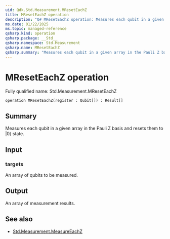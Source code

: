 ```yaml
---
uid: Qdk.Std.Measurement.MResetEachZ
title: MResetEachZ operation
description: "Q# MResetEachZ operation: Measures each qubit in a given array in the Pauli Z basis and resets them to \|0⟩ state."
ms.date: 01/22/2025
ms.topic: managed-reference
qsharp.kind: operation
qsharp.package: __Std__
qsharp.namespace: Std.Measurement
qsharp.name: MResetEachZ
qsharp.summary: "Measures each qubit in a given array in the Pauli Z basis and resets them to \|0⟩ state."
---
```


# MResetEachZ operation

Fully qualified name: Std.Measurement.MResetEachZ

```qsharp
operation MResetEachZ(register : Qubit[]) : Result[]
```

## Summary
Measures each qubit in a given array in the Pauli Z basis
and resets them to |0⟩ state.

## Input
### targets
An array of qubits to be measured.

## Output
An array of measurement results.

## See also
- [Std.Measurement.MeasureEachZ](xref:Qdk.Std.Measurement.MeasureEachZ)

